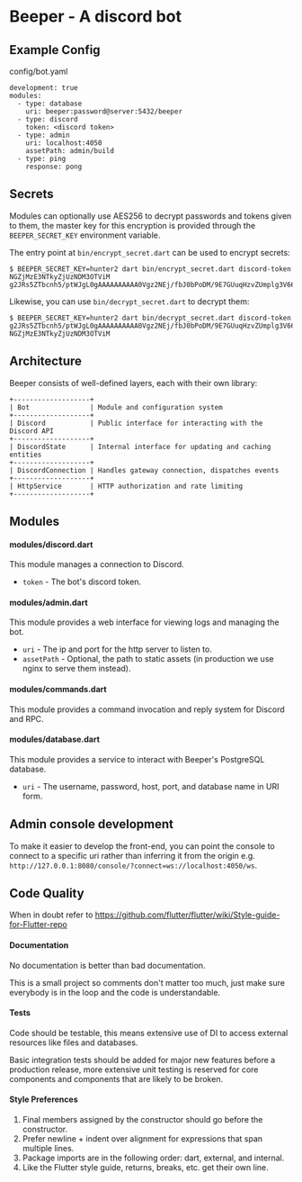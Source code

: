 # Beeper - A discord bot

## Example Config

config/bot.yaml

```
development: true
modules:
  - type: database
    uri: beeper:password@server:5432/beeper
  - type: discord
    token: <discord token>
  - type: admin
    uri: localhost:4050
    assetPath: admin/build
  - type: ping
    response: pong
```

## Secrets

Modules can optionally use AES256 to decrypt passwords and tokens given to them, the master key for this encryption is
provided through the `BEEPER_SECRET_KEY` environment variable.

The entry point at `bin/encrypt_secret.dart` can be used to encrypt secrets:

```
$ BEEPER_SECRET_KEY=hunter2 dart bin/encrypt_secret.dart discord-token NGZjMzE3NTkyZjUzNDM3OTViM
g2JRs5ZTbcnh5/ptWJgL0gAAAAAAAAAA0Vgz2NEj/fbJ0bPoDM/9E7GUuqHzvZUmplg3V66aTRQ=
```

Likewise, you can use `bin/decrypt_secret.dart` to decrypt them:

```
$ BEEPER_SECRET_KEY=hunter2 dart bin/decrypt_secret.dart discord-token g2JRs5ZTbcnh5/ptWJgL0gAAAAAAAAAA0Vgz2NEj/fbJ0bPoDM/9E7GUuqHzvZUmplg3V66aTRQ=
NGZjMzE3NTkyZjUzNDM3OTViM
```

## Architecture

Beeper consists of well-defined layers, each with their own library:

```
+-------------------+
| Bot               | Module and configuration system
+-------------------+
| Discord           | Public interface for interacting with the Discord API
+-------------------+
| DiscordState      | Internal interface for updating and caching entities
+-------------------+
| DiscordConnection | Handles gateway connection, dispatches events
+-------------------+
| HttpService       | HTTP authorization and rate limiting
+-------------------+
```

## Modules

#### modules/discord.dart

This module manages a connection to Discord.

* `token` - The bot's discord token.

#### modules/admin.dart

This module provides a web interface for viewing logs and managing the bot.

* `uri` - The ip and port for the http server to listen to.
* `assetPath` - Optional, the path to static assets (in production we use nginx to serve them instead).

#### modules/commands.dart

This module provides a command invocation and reply system for Discord and RPC.

#### modules/database.dart

This module provides a service to interact with Beeper's PostgreSQL database.

* `uri` - The username, password, host, port, and database name in URI form.

## Admin console development

To make it easier to develop the front-end, you can point the console to connect to a specific uri rather than inferring
it from the origin e.g. `http://127.0.0.1:8080/console/?connect=ws://localhost:4050/ws`.

## Code Quality

When in doubt refer to https://github.com/flutter/flutter/wiki/Style-guide-for-Flutter-repo

#### Documentation

No documentation is better than bad documentation.

This is a small project so comments don't matter too much, just make sure everybody is in the loop and the code is
understandable.

#### Tests

Code should be testable, this means extensive use of DI to access external resources like files and databases.

Basic integration tests should be added for major new features before a production release, more extensive unit testing
is reserved for core components and components that are likely to be broken.

#### Style Preferences

1. Final members assigned by the constructor should go before the constructor.
1. Prefer newline + indent over alignment for expressions that span multiple lines.
1. Package imports are in the following order: dart, external, and internal.
1. Like the Flutter style guide, returns, breaks, etc. get their own line.